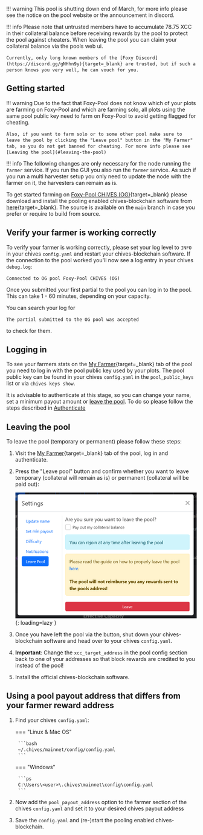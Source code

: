 !!! warning
    This pool is shutting down end of March, for more info please see the notice on the pool website or the announcement in discord.

!!! info
    Please note that untrusted members have to accumulate 78.75 XCC in their collateral balance before receiving rewards by the pool to protect the pool against cheaters. When leaving the pool you can claim your collateral balance via the pools web ui.

    Currently, only long known members of the [Foxy Discord](https://discord.gg/gNHhn9y){target=_blank} are trusted, but if such a person knows you very well, he can vouch for you.

## Getting started

!!! warning
    Due to the fact that Foxy-Pool does not know which of your plots are farming on Foxy-Pool and which are farming solo, all plots using the same pool public key need to farm on Foxy-Pool to avoid getting flagged for cheating.

    Also, if you want to farm solo or to some other pool make sure to leave the pool by clicking the "Leave pool" button in the "My Farmer" tab, so you do not get banned for cheating. For more info please see [Leaving the pool](#leaving-the-pool)

!!! info
    The following changes are only necessary for the node running the `farmer` service. If you run the GUI you also run the `farmer` service. As such if you run a multi harvester setup you only need to update the node with the farmer on it, the harvesters can remain as is.

To get started farming on [Foxy-Pool CHIVES (OG)](https://chives-og.foxypool.io){target=_blank} please download and install the pooling enabled chives-blockchain software from [here](https://github.com/foxypool/chives-blockchain/releases/latest){target=_blank}. The source is available on the `main` branch in case you prefer or require to build from source.

## Verify your farmer is working correctly

To verify your farmer is working correctly, please set your log level to `INFO` in your chives `config.yaml` and restart your chives-blockchain software.
If the connection to the pool worked you'll now see a log entry in your chives `debug.log`:
```
Connected to OG pool Foxy-Pool CHIVES (OG)
```

Once you submitted your first partial to the pool you can log in to the pool. This can take 1 - 60 minutes, depending on your capacity.

You can search your log for
```
The partial submitted to the OG pool was accepted
```
to check for them.

## Logging in

To see your farmers stats on the [My Farmer](https://chives-og.foxypool.io/my-farmer){target=_blank} tab of the pool you need to log in with the pool public key used by your plots. The pool public key can be found in your chives `config.yaml` in the `pool_public_keys` list or via `chives keys show`.

It is advisable to authenticate at this stage, so you can change your name, set a minimum payout amount or [leave the pool](#leaving-the-pool). To do so please follow the steps described in [Authenticate](authenticate.md)

## Leaving the pool

To leave the pool (temporary or permanent) please follow these steps:

1. Visit the [My Farmer](https://chives-og.foxypool.io/my-farmer){target=_blank} tab of the pool, log in and authenticate.
2. Press the "Leave pool" button and confirm whether you want to leave temporary (collateral will remain as is) or permanent (collateral will be paid out):

    ![leave pool](../../../../assets/img/getting-started/leave-chia-pool.png){: loading=lazy }

3. Once you have left the pool via the button, shut down your chives-blockchain software and head over to your chives `config.yaml`.
4. **Important**: Change the `xcc_target_address` in the pool config section back to one of your addresses so that block rewards are credited to you instead of the pool!
5. Install the official chives-blockchain software.

## Using a pool payout address that differs from your farmer reward address

1. Find your chives `config.yaml`:
   
    === "Linux & Mac OS"

        ```bash
        ~/.chives/mainnet/config/config.yaml
        ```
   
    === "Windows"

        ```ps
        C:\Users\<user>\.chives\mainnet\config\config.yaml
        ```

2. Now add the `pool_payout_address` option to the farmer section of the chives `config.yaml` and set it to your desired chives payout address

3. Save the `config.yaml` and (re-)start the pooling enabled chives-blockchain.
